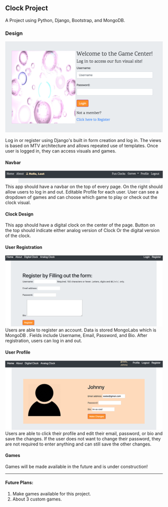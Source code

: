 ## Clock Project

A Project using Python, Django, Bootstrap, and MongoDB.

### Design

![Clocks](images/home-page.png)

Log in or register using Django's built in form creation and log in.
The views is based on MTV architecture and allows repeated use of templates.
Once user is logged in, they can access visuals and games.

#### Navbar
![Nav](images/navbar.png)
This app should have a navbar on the top of every page.
On the right should allow users to log in and out.
Editable Profile for each user.
User can see a dropdown of games and can choose which game to play or
check out the clock visual.

#### Clock Design
This app should have a digital clock on the center of the page.
Button on the top should indicate either analog version of Clock
Or the digital version of the clock.

#### User Registration
![Register](images/registration.png)
Users are able to register an account. Data is stored MongoLabs which is
MongoDB . Fields include Username, Email, Password, and Bio.
After registration, users can log in and out.

#### User Profile
![Profile](images/profile.png)
Users are able to click their profile and edit their email, password, or
bio and save the changes. If the user does not want to change their password,
they are not required to enter anything and can still save the other changes.

#### Games
Games will be made available in the future and is under construction!

---

#### Future Plans:
1. Make games available for this project.
2. About 3 custom games.
